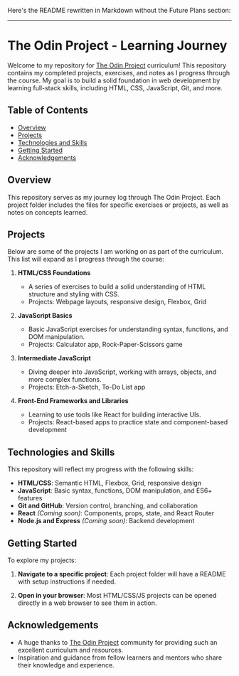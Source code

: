 Here's the README rewritten in Markdown without the Future Plans section:

---

# The Odin Project - Learning Journey

Welcome to my repository for [The Odin Project](https://www.theodinproject.com/) curriculum! This repository contains my completed projects, exercises, and notes as I progress through the course. My goal is to build a solid foundation in web development by learning full-stack skills, including HTML, CSS, JavaScript, Git, and more.

## Table of Contents

- [Overview](#overview)
- [Projects](#projects)
- [Technologies and Skills](#technologies-and-skills)
- [Getting Started](#getting-started)
- [Acknowledgements](#acknowledgements)

## Overview

This repository serves as my journey log through The Odin Project. Each project folder includes the files for specific exercises or projects, as well as notes on concepts learned.

## Projects

Below are some of the projects I am working on as part of the curriculum. This list will expand as I progress through the course:

1. **HTML/CSS Foundations**

   - A series of exercises to build a solid understanding of HTML structure and styling with CSS.
   - Projects: Webpage layouts, responsive design, Flexbox, Grid

2. **JavaScript Basics**

   - Basic JavaScript exercises for understanding syntax, functions, and DOM manipulation.
   - Projects: Calculator app, Rock-Paper-Scissors game

3. **Intermediate JavaScript**

   - Diving deeper into JavaScript, working with arrays, objects, and more complex functions.
   - Projects: Etch-a-Sketch, To-Do List app

4. **Front-End Frameworks and Libraries**
   - Learning to use tools like React for building interactive UIs.
   - Projects: React-based apps to practice state and component-based development

## Technologies and Skills

This repository will reflect my progress with the following skills:

- **HTML/CSS**: Semantic HTML, Flexbox, Grid, responsive design
- **JavaScript**: Basic syntax, functions, DOM manipulation, and ES6+ features
- **Git and GitHub**: Version control, branching, and collaboration
- **React** _(Coming soon)_: Components, props, state, and React Router
- **Node.js and Express** _(Coming soon)_: Backend development

## Getting Started

To explore my projects:

1. **Navigate to a specific project**:
   Each project folder will have a README with setup instructions if needed.

2. **Open in your browser**:
   Most HTML/CSS/JS projects can be opened directly in a web browser to see them in action.

## Acknowledgements

- A huge thanks to [The Odin Project](https://www.theodinproject.com/) community for providing such an excellent curriculum and resources.
- Inspiration and guidance from fellow learners and mentors who share their knowledge and experience.
